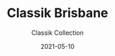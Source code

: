 ---
image_primary: "img/brisbane_collection_classik_finium_1-410x410.jpg"
image_secondary: "img/brisbane_collection_classik_finium_2-1000x400.jpg"
subtitle: "Classik Collection"
description: "The%20Classik%20collection%20evokes%20an%20architectural%20style%20reminiscent%20of%20a%20stackstone%20assembly.%20It%20imbues%20rich%20warmth%20for%20a%20unique%20touch%20in%20a%20contemporary%20space.%20Composed%20of%20a%20multitude%20of%20smooth%2C%20straight%20slats%20in%20varying%20sizes%2C%20Classik%20decorative%20walls%20add%20depth%20and%20bulk%20to%20your%20d%E9cor.%0AThe%20collection%20comes%20in%20a%20range%20of%20timeless%20hues."
tags: 
  - "Wall Panels"
title: "Classik Brisbane"
designer: "Finium"
href: "https://finium.ca/en/decorative-walls/brisbane/"
category: "Wall Panels"
manufacturer: "Finium"
slug: "/manufacturers/finium/wall-panels/finium-classik-brisbane"
date: "2021-05-10"
---